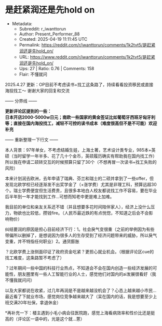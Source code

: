 # 是赶紧润还是先hold on

- Metadata:
  - Subreddit: r_iwanttorun
  - Author: Present_Performer_88
  - Created: 2025-04-19 11:11:45 UTC
  - Permalink: https://reddit.com/r/iwanttorun/comments/1k2tvt5/是赶紧润还是先hold_on/
  - URL: https://www.reddit.com/r/iwanttorun/comments/1k2tvt5/是赶紧润还是先hold_on/
  - Ups: 27 | Ratio: 0.76 | Comments: 158
  - Flair: 不懂就问


2025.4.27
更新：OP目前不考虑读书+找工这条路了，持续看看投资移民或直接海投找工～
谢谢大家的回复和交流

—— 分界线 ——

**更新评论区提到的一些：**  
**日本开店2000-5000w日元；南欧一些国家的黄金签证比如葡萄牙西班牙匈牙利等；直接在国内海投找工，减轻不可控的读书成本（难度很高但不是不可能）欢迎补充**

—— 重新整理一下行文 ——

本人背景：97年单女，不考虑结婚生娃，上海土著，艺术设计类专业，985本+英硕（当时留学一年半多、花了几十个金币，英硕履历确实有帮助我在国内找工作）所以我在申请二硕转交互的时候预算只留了30个（不想再冒一次读书+找工失败的风险）

本来计划润去欧洲，去年申请了瑞典、芬兰和瑞士的二硕并拿到了一些offer，但发现北欧学校已经逐渐发不出奖学金了（+涨学费）尤其是非理工科，预算远超30个。瑞士学费便宜但生活费贵，且很多本地白人校友都说找工作不容易，要在毕业后半年到一年才能找到工作...可想而知老中更是难上加难。

我目前的单位和亲友关系还不错（并且想要多花时间陪伴家人），经济上没什么压力，物欲也比较低，攒钱fire。（人民币最近跌的有点恍惚，不知道之后会不会影响物价）

纠结要润的原因是担心目前经济下行：1。社会戾气变很重（之前的举例因为有些带偏所以删掉了，是想说因为很多人的生存受到了经济问题带来的威胁，所以戾气变重，并不特指任何职业）2。通货膨胀

？北欧学费上涨侧面印证了政府资金吃紧？更担心就业机会。（根据评论区cue的找工难度，这条路暂不考虑了）

？过年期间一些中国的科技行业热点，不知道会不会在国内创造一些经济发展的可能性，朋友圈里有一些人工智能行业的人士，感觉他们对国内的ai发展很看好（我不懂我就问问）

以及大家都说在收紧，过几年再润是不是越来越没机会了？心态上越来越小市民...最近看了下就业市场，感觉岗位竞争越来越大了（呆在国内的话，我是想要至少上班交满20年社保，拿退休金）

\*再补充一下：楼主遇到小毛小病会往医院跑，感觉上海看病效率和性价比还是挺高的（评论区一语中的，光是这个就...蒽）

